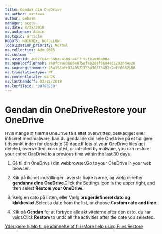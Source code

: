 ```yaml
---
title: Gendan din OneDrive
ms.author: matteva
author: pebaum
manager: scotv
ms.date: 4/25/2018
ms.audience: Admin
ms.topic: article
ROBOTS: NOINDEX, NOFOLLOW
localization_priority: Normal
ms.collection: Adm_O365
ms.custom: ''
ms.assetid: 8c07fc4e-98ba-438d-a4f7-9cfb1ed6a08a
ms.openlocfilehash: aa8fce9a3666e875efe0260f3604e13292dd4a26
ms.sourcegitcommit: 03a156a9c9740521155a30775492c7dff0982588
ms.translationtype: MT
ms.contentlocale: da-DK
ms.lasthandoff: 03/22/2019
ms.locfileid: "30763930"
---
```

# <a name="restore-your-onedrive"></a><span data-ttu-id="afbab-102">Gendan din OneDrive</span><span class="sxs-lookup"><span data-stu-id="afbab-102">Restore your OneDrive</span></span>

<span data-ttu-id="afbab-103">Hvis mange af filerne OneDrive få slettet overwritted, beskadiget eller inficeret med malware, kan du gendanne din hele OneDrive på et tidligere tidspunkt inden for de sidste 30 dage.</span><span class="sxs-lookup"><span data-stu-id="afbab-103">If lots of your OneDrive files get deleted, overwritted, corrupted, or infected by malware, you can restore your entire OneDrive to a previous time within the last 30 days.</span></span>
  
1. <span data-ttu-id="afbab-104">Gå til din OneDrive i din webbrowser.</span><span class="sxs-lookup"><span data-stu-id="afbab-104">Go to your OneDrive in your web browser.</span></span>
    
2. <span data-ttu-id="afbab-105">Klik på ikonet indstillinger i øverste højre hjørne, og vælg derefter **gendanne dine OneDrive**.</span><span class="sxs-lookup"><span data-stu-id="afbab-105">Click the Settings icon in the upper right, and then select **Restore your OneDrive**.</span></span>
    
3. <span data-ttu-id="afbab-106">Vælg en dato på listen, eller Vælg **brugerdefineret dato og klokkeslæt**.</span><span class="sxs-lookup"><span data-stu-id="afbab-106">Select a date from the list, or choose **Custom date and time**.</span></span>
    
4. <span data-ttu-id="afbab-107">Klik på **Gendan** for at fortryde alle aktiviteterne efter den dato, du har valgt.</span><span class="sxs-lookup"><span data-stu-id="afbab-107">Click **Restore** to undo all the activities after the date you selected.</span></span> 
    
[<span data-ttu-id="afbab-108">Yderligere hjælp til gendannelse af filer</span><span class="sxs-lookup"><span data-stu-id="afbab-108">More help using Files Restore</span></span>](https://go.microsoft.com/fwlink/?linkid=872874)
  

